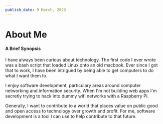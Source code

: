 ```yaml
---
publish_date: 9 March, 2023
---
```


# About Me
#### A Brief Synopsis

I have always been curious about technology. The first code I ever wrote was a bash script that loaded Linux onto an old macbook. Ever since I got that to work, I have been intrigued by being able to get computers to do what I want them to.

I enjoy software development, particulary areas around computer networking and information security. When I'm not building web apps I'm secretly trying to hack into dummy wifi networks with a Raspberry Pi.

Generally, I want to contribute to a world that places value on public good and open access to technology over growth and profit. For me, software development is a tool I can use to help contribute to that future.